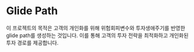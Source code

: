 # Glide Path

이 프로젝트의 목적은 고객의 개인화를 위해 위험회피변수와 투자생애주기를 반영한 glide path를 생성하는 것입니다. 이를 통해 고객의 투자 전략을 최적화하고 개인화된 투자 경로를 제공합니다.
